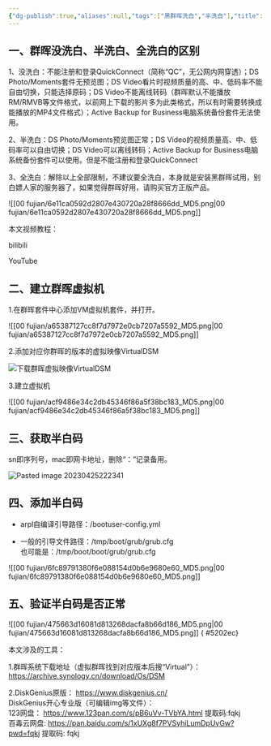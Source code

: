 ```yaml
---
{"dg-publish":true,"aliases":null,"tags":["黑群晖洗白","半洗白"],"title":"黑群晖洗白和半洗白","permalink":"/0102-erjixitong/群晖/黑群晖洗白和半洗白/","dgPassFrontmatter":true,"noteIcon":""}
---
```


## 一、群晖没洗白、半洗白、全洗白的区别

1、没洗白：不能注册和登录QuickConnect（简称“QC”，无公网内网穿透）；DS Photo/Moments套件无预览图；DS Video看片时视频质量的高、中、低码率不能自由切换，只能选择原码；DS Video不能离线转码（群晖默认不能播放RM/RMVB等文件格式，以前网上下载的影片多为此类格式，所以有时需要转换成能播放的MP4文件格式）；Active Backup for Business电脑系统备份套件无法使用。

2、半洗白：DS Photo/Moments预览图正常；DS Video的视频质量高、中、低码率可以自由切换；DS Video可以离线转码；Active Backup for Business电脑系统备份套件可以使用。但是不能注册和登录QuickConnect

3、全洗白：解除以上全部限制，不建议要全洗白，本身就是安装黑群晖试用，别白嫖人家的服务器了，如果觉得群晖好用，请购买官方正版产品。

![[00 fujian/6e11ca0592d2807e430720a28f8666dd_MD5.png\|00 fujian/6e11ca0592d2807e430720a28f8666dd_MD5.png]]

本文视频教程：

bilibili

YouTube

## 二、建立群晖虚拟机

1.在群晖套件中心添加VM虚拟机套件，并打开。

![[00 fujian/a65387127cc8f7d7972e0cb7207a5592_MD5.png\|00 fujian/a65387127cc8f7d7972e0cb7207a5592_MD5.png]]

2.添加对应你群晖的版本的虚拟映像VirtualDSM

![下载群晖虚拟映像VirtualDSM](https://www.fqkeji.net/wp-content/uploads/2023/03/image-4-1024x537.png)

3.建立虚拟机

![[00 fujian/acf9486e34c2db45346f86a5f38bc183_MD5.png\|00 fujian/acf9486e34c2db45346f86a5f38bc183_MD5.png]]

## 三、获取半白码

sn即序列号，mac即网卡地址，删除“：”记录备用。

![Pasted image 20230425222341](E:/caiweili/00%20fujian/Pasted%20image%2020230425222341.png)
## 四、添加半白码

-   arpl自编译引导路径：/bootuser-config.yml

-   一般的引导文件路径：/tmp/boot/grub/grub.cfg  
    也可能是：/tmp/boot/boot/grub/grub.cfg

![[00 fujian/6fc89791380f6e088154d0b6e9680e60_MD5.png\|00 fujian/6fc89791380f6e088154d0b6e9680e60_MD5.png]]

## 五、验证半白码是否正常

![[00 fujian/475663d16081d813268dacfa8b66d186_MD5.png\|00 fujian/475663d16081d813268dacfa8b66d186_MD5.png]]
{ #5202ec}


本文涉及的工具：

1.群晖系统下载地址（虚拟群晖找到对应版本后搜“Virtual”）：  
https://archive.synology.cn/download/Os/DSM

2.DiskGenius原版： https://www.diskgenius.cn/  
DiskGenius开心专业版（可编辑img等文件）：  
123网盘： https://www.123pan.com/s/pB6uVv-TVbYA.html 提取码:fqkj  
百毒云网盘: https://pan.baidu.com/s/1xUXg8f7PVSyhiLumDpUyGw?pwd=fqkj 提取码: fqkj